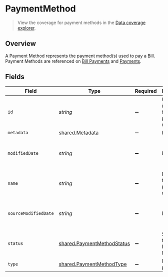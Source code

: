 # PaymentMethod

> View the coverage for payment methods in the <a className="external" href="https://knowledge.codat.io/supported-features/accounting?view=tab-by-data-type&dataType=paymentMethods" target="_blank">Data coverage explorer</a>.

## Overview

A Payment Method represents the payment method(s) used to pay a Bill. Payment Methods are referenced on [Bill Payments](https://docs.codat.io/accounting-api#/schemas/BillPayment) and [Payments](https://docs.codat.io/accounting-api#/schemas/Payment).


## Fields

| Field                                                                           | Type                                                                            | Required                                                                        | Description                                                                     | Example                                                                         |
| ------------------------------------------------------------------------------- | ------------------------------------------------------------------------------- | ------------------------------------------------------------------------------- | ------------------------------------------------------------------------------- | ------------------------------------------------------------------------------- |
| `id`                                                                            | *string*                                                                        | :heavy_minus_sign:                                                              | Unique identifier for the payment method.                                       |                                                                                 |
| `metadata`                                                                      | [shared.Metadata](../../../sdk/models/shared/metadata.md)                       | :heavy_minus_sign:                                                              | N/A                                                                             |                                                                                 |
| `modifiedDate`                                                                  | *string*                                                                        | :heavy_minus_sign:                                                              | N/A                                                                             | 2022-10-23 00:00:00 +0000 UTC                                                   |
| `name`                                                                          | *string*                                                                        | :heavy_minus_sign:                                                              | Name of the payment method.                                                     |                                                                                 |
| `sourceModifiedDate`                                                            | *string*                                                                        | :heavy_minus_sign:                                                              | N/A                                                                             | 2022-10-23 00:00:00 +0000 UTC                                                   |
| `status`                                                                        | [shared.PaymentMethodStatus](../../../sdk/models/shared/paymentmethodstatus.md) | :heavy_minus_sign:                                                              | Status of the Payment Method.                                                   |                                                                                 |
| `type`                                                                          | [shared.PaymentMethodType](../../../sdk/models/shared/paymentmethodtype.md)     | :heavy_minus_sign:                                                              | Method of payment.                                                              |                                                                                 |